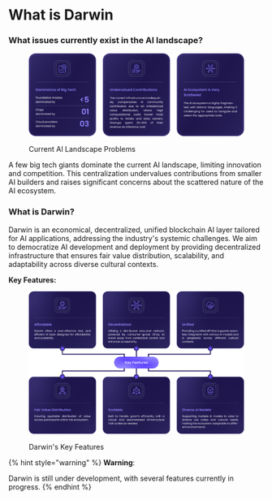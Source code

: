 # What is Darwin

### What issues currently exist in the AI landscape?

<figure><img src="../../.gitbook/assets/card 3 (1).png" alt=""><figcaption><p>Current AI Landscape Problems</p></figcaption></figure>

A few big tech giants dominate the current AI landscape, limiting innovation and competition. This centralization undervalues contributions from smaller AI builders and raises significant concerns about the scattered nature of the AI ecosystem.

### What is Darwin?

Darwin is an economical, decentralized, unified blockchain AI layer tailored for AI applications, addressing the industry's systemic challenges. We aim to democratize AI development and deployment by providing decentralized infrastructure that ensures fair value distribution, scalability, and adaptability across diverse cultural contexts.

**Key Features:**

<figure><img src="../../.gitbook/assets/Asset 47@300x (2).png" alt=""><figcaption><p>Darwin's Key Features</p></figcaption></figure>

{% hint style="warning" %}
**Warning**:

Darwin is still under development, with several features currently in progress.
{% endhint %}
